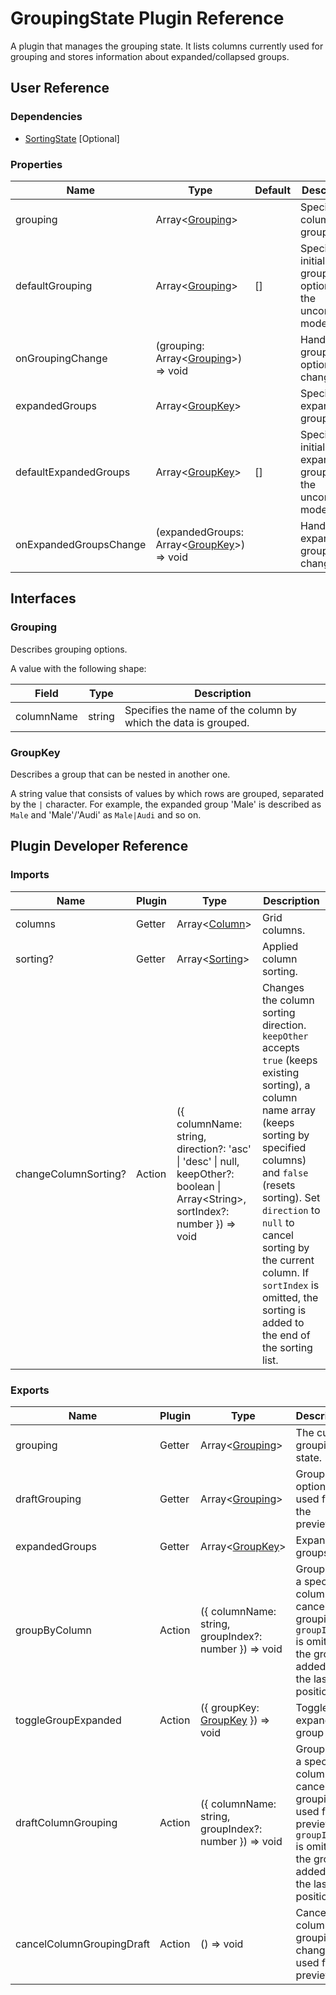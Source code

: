 # GroupingState Plugin Reference

A plugin that manages the grouping state. It lists columns currently used for grouping and stores information about expanded/collapsed groups.

## User Reference

### Dependencies

- [SortingState](sorting-state.md) [Optional]

### Properties

Name | Type | Default | Description
-----|------|---------|------------
grouping | Array&lt;[Grouping](#grouping)&gt; | | Specifies columns to group by.
defaultGrouping | Array&lt;[Grouping](#grouping)&gt; | [] | Specifies initial grouping options in the uncontrolled mode.
onGroupingChange | (grouping: Array&lt;[Grouping](#grouping)&gt;) => void | | Handles grouping option changes.
expandedGroups | Array&lt;[GroupKey](#group-key)&gt; | | Specifies expanded groups.
defaultExpandedGroups | Array&lt;[GroupKey](#group-key)&gt; | [] | Specifies initially expanded groups in the uncontrolled mode.
onExpandedGroupsChange | (expandedGroups: Array&lt;[GroupKey](#group-key)&gt;) => void | | Handles expanded group changes.

## Interfaces

### Grouping

Describes grouping options.

A value with the following shape:

Field | Type | Description
------|------|------------
columnName | string | Specifies the name of the column by which the data is grouped.

### <a name="group-key"></a>GroupKey

Describes a group that can be nested in another one.

A string value that consists of values by which rows are grouped, separated by the `|` character. For example, the expanded group 'Male' is described as `Male` and 'Male'/'Audi' as `Male|Audi` and so on.

## Plugin Developer Reference

### Imports

Name | Plugin | Type | Description
-----|--------|------|------------
columns | Getter | Array&lt;[Column](grid.md#column)&gt; | Grid columns.
sorting? | Getter | Array&lt;[Sorting](sorting-state.md#sorting)&gt; | Applied column sorting.
changeColumnSorting? | Action | ({ columnName: string, direction?: 'asc' &#124; 'desc' &#124; null, keepOther?: boolean &#124; Array&lt;String&gt;, sortIndex?: number }) => void | Changes the column sorting direction. `keepOther` accepts `true` (keeps existing sorting), a column name array (keeps sorting by specified columns) and `false` (resets sorting). Set `direction` to `null` to cancel sorting by the current column. If `sortIndex` is omitted, the sorting is added to the end of the sorting list.

### Exports

Name | Plugin | Type | Description
-----|--------|------|------------
grouping | Getter | Array&lt;[Grouping](#grouping)&gt; | The current grouping state.
draftGrouping | Getter | Array&lt;[Grouping](#grouping)&gt; | Grouping options used for the preview.
expandedGroups | Getter | Array&lt;[GroupKey](#group-key)&gt; | Expanded groups.
groupByColumn | Action | ({ columnName: string, groupIndex?: number }) => void | Groups by a specified column or cancels grouping. If `groupIndex` is omitted, the group is added to the last position.
toggleGroupExpanded | Action | ({ groupKey: [GroupKey](#group-key) }) => void | Toggles the expanded group state.
draftColumnGrouping | Action | ({ columnName: string, groupIndex?: number }) => void | Groups by a specified column or cancels grouping used for preview. If `groupIndex` is omitted, the group is added to the last position.
cancelColumnGroupingDraft | Action | () => void | Cancels column grouping changes used for preview.
